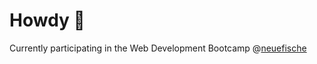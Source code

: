 # Howdy 👾

Currently participating in the Web Development Bootcamp @[neuefische](https://www.neuefische.de/bootcamp/web-development)
